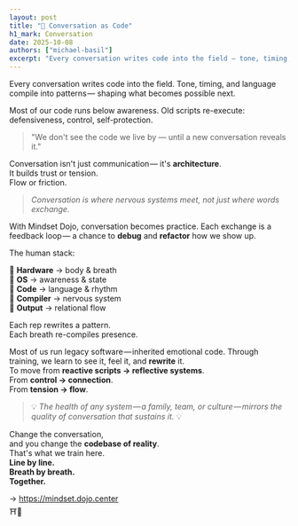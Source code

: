 ```yaml
---
layout: post
title: "🥋 Conversation as Code"
h1_mark: Conversation
date: 2025-10-08
authors: ["michael-basil"]
excerpt: "Every conversation writes code into the field — tone, timing, and language compile into patterns that shape what becomes possible next."
---
```


Every conversation writes code into the field.
Tone, timing, and language compile into patterns —
shaping what becomes possible next.

Most of our code runs below awareness.
Old scripts re-execute: defensiveness, control, self-protection.

> "We don't see the code we live by — until a new conversation reveals it."

Conversation isn't just communication —
it's **architecture**.  
It builds trust or tension.  
Flow or friction.

> *Conversation is where nervous systems meet, not just where words exchange.*

With Mindset Dojo, conversation becomes practice.
Each exchange is a feedback loop —
a chance to **debug** and **refactor** how we show up.

The human stack:

💠 **Hardware** → body & breath  
💠 **OS** → awareness & state  
💠 **Code** → language & rhythm  
💠 **Compiler** → nervous system  
💠 **Output** → relational flow

Each rep rewrites a pattern.  
Each breath re-compiles presence.

Most of us run legacy software — inherited emotional code.
Through training, we learn to see it, feel it, and **rewrite** it.  
To move from **reactive scripts → reflective systems**.  
From **control → connection**.  
From **tension → flow**.

> 💡 *The health of any system — a family, team, or culture — mirrors the quality of conversation that sustains it.* 💡

Change the conversation,  
and you change the **codebase of reality**.  
That's what we train here.  
**Line by line.  
Breath by breath.  
Together.**

→ <https://mindset.dojo.center>  
⛩️🌿
